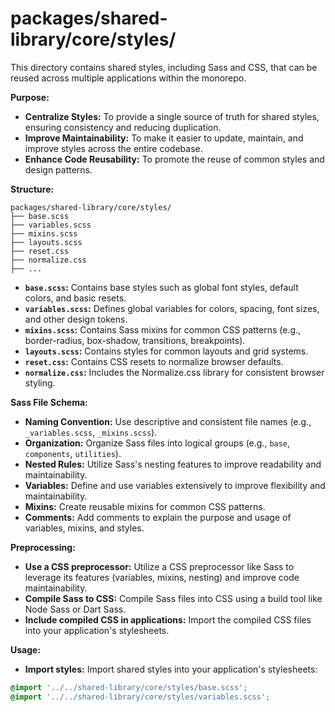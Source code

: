 # packages/shared-library/core/styles/

This directory contains shared styles, including Sass and CSS, that can be reused across multiple applications within the monorepo.

**Purpose:**

* **Centralize Styles:** To provide a single source of truth for shared styles, ensuring consistency and reducing duplication.
* **Improve Maintainability:** To make it easier to update, maintain, and improve styles across the entire codebase.
* **Enhance Code Reusability:** To promote the reuse of common styles and design patterns.

**Structure:**

```
packages/shared-library/core/styles/
├── base.scss 
├── variables.scss 
├── mixins.scss 
├── layouts.scss 
├── reset.css 
├── normalize.css 
├── ... 
```

* **`base.scss`:** Contains base styles such as global font styles, default colors, and basic resets.
* **`variables.scss`:** Defines global variables for colors, spacing, font sizes, and other design tokens.
* **`mixins.scss`:** Contains Sass mixins for common CSS patterns (e.g., border-radius, box-shadow, transitions, breakpoints).
* **`layouts.scss`:** Contains styles for common layouts and grid systems.
* **`reset.css`:** Contains CSS resets to normalize browser defaults.
* **`normalize.css`:** Includes the Normalize.css library for consistent browser styling.

**Sass File Schema:**

* **Naming Convention:** Use descriptive and consistent file names (e.g., `_variables.scss`, `_mixins.scss`).
* **Organization:** Organize Sass files into logical groups (e.g., `base`, `components`, `utilities`).
* **Nested Rules:** Utilize Sass's nesting features to improve readability and maintainability.
* **Variables:** Define and use variables extensively to improve flexibility and maintainability.
* **Mixins:** Create reusable mixins for common CSS patterns.
* **Comments:** Add comments to explain the purpose and usage of variables, mixins, and styles.

**Preprocessing:**

* **Use a CSS preprocessor:** Utilize a CSS preprocessor like Sass to leverage its features (variables, mixins, nesting) and improve code maintainability.
* **Compile Sass to CSS:** Compile Sass files into CSS using a build tool like Node Sass or Dart Sass.
* **Include compiled CSS in applications:** Import the compiled CSS files into your application's stylesheets.

**Usage:**

* **Import styles:** Import shared styles into your application's stylesheets:

```scss
@import '../../shared-library/core/styles/base.scss';
@import '../../shared-library/core/styles/variables.scss';
```